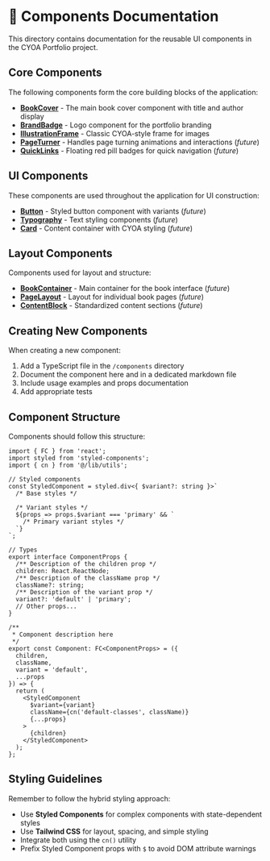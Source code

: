 # 🧩 Components Documentation

This directory contains documentation for the reusable UI components in the CYOA Portfolio project.

## Core Components

The following components form the core building blocks of the application:

- [**BookCover**](./BookCover.md) - The main book cover component with title and author display
- [**BrandBadge**](./BrandBadge.md) - Logo component for the portfolio branding
- [**IllustrationFrame**](./IllustrationFrame.md) - Classic CYOA-style frame for images
- [**PageTurner**](./PageTurner.md) - Handles page turning animations and interactions (*future*)
- [**QuickLinks**](./QuickLinks.md) - Floating red pill badges for quick navigation (*future*)

## UI Components

These components are used throughout the application for UI construction:

- [**Button**](./Button.md) - Styled button component with variants (*future*)
- [**Typography**](./Typography.md) - Text styling components (*future*)
- [**Card**](./Card.md) - Content container with CYOA styling (*future*)

## Layout Components

Components used for layout and structure:

- [**BookContainer**](./BookContainer.md) - Main container for the book interface (*future*)
- [**PageLayout**](./PageLayout.md) - Layout for individual book pages (*future*)
- [**ContentBlock**](./ContentBlock.md) - Standardized content sections (*future*)

## Creating New Components

When creating a new component:

1. Add a TypeScript file in the `/components` directory
2. Document the component here and in a dedicated markdown file
3. Include usage examples and props documentation
4. Add appropriate tests

## Component Structure

Components should follow this structure:

```tsx
import { FC } from 'react';
import styled from 'styled-components';
import { cn } from '@/lib/utils';

// Styled components
const StyledComponent = styled.div<{ $variant?: string }>`
  /* Base styles */
  
  /* Variant styles */
  ${props => props.$variant === 'primary' && `
    /* Primary variant styles */
  `}
`;

// Types
export interface ComponentProps {
  /** Description of the children prop */
  children: React.ReactNode;
  /** Description of the className prop */
  className?: string;
  /** Description of the variant prop */
  variant?: 'default' | 'primary';
  // Other props...
}

/**
 * Component description here
 */
export const Component: FC<ComponentProps> = ({
  children,
  className,
  variant = 'default',
  ...props
}) => {
  return (
    <StyledComponent
      $variant={variant}
      className={cn('default-classes', className)}
      {...props}
    >
      {children}
    </StyledComponent>
  );
};
```

## Styling Guidelines

Remember to follow the hybrid styling approach:

- Use **Styled Components** for complex components with state-dependent styles
- Use **Tailwind CSS** for layout, spacing, and simple styling
- Integrate both using the `cn()` utility
- Prefix Styled Component props with `$` to avoid DOM attribute warnings 